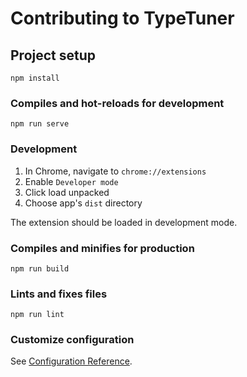 # Contributing to TypeTuner


## Project setup
```
npm install
```

### Compiles and hot-reloads for development
```
npm run serve
```

### Development
1. In Chrome, navigate to `chrome://extensions`
2. Enable `Developer mode`
3. Click load unpacked
4. Choose app's `dist` directory

The extension should be loaded in development mode.


### Compiles and minifies for production
```
npm run build
```

### Lints and fixes files
```
npm run lint
```

### Customize configuration
See [Configuration Reference](https://cli.vuejs.org/config/).
